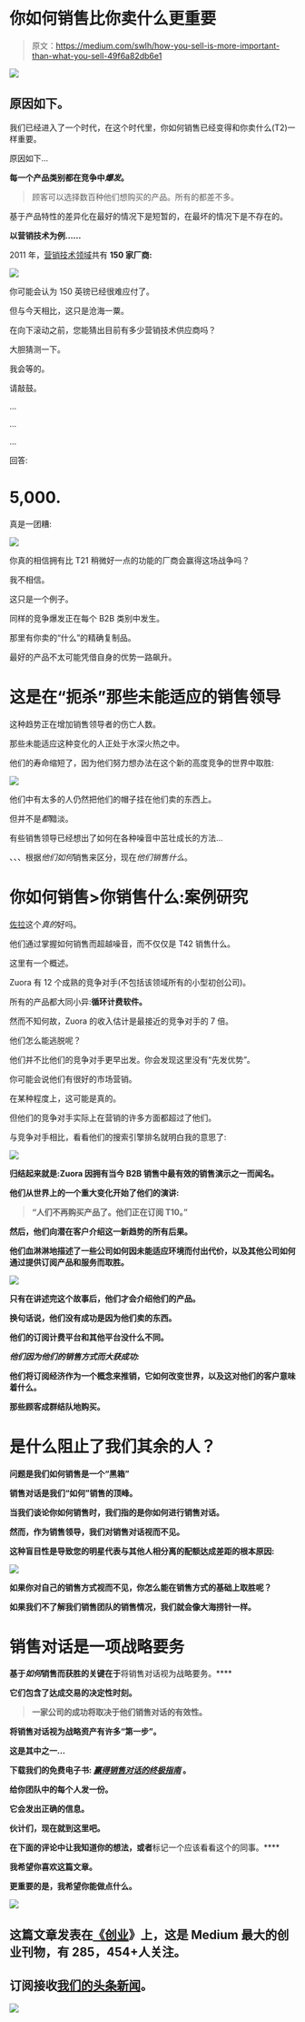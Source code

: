 # 你如何销售比你卖什么更重要

> 原文：<https://medium.com/swlh/how-you-sell-is-more-important-than-what-you-sell-49f6a82db6e1>

![](img/0060de33263efe38b71398bf4b7b9729.png)

## 原因如下。

我们已经进入了一个时代，在这个时代里，你如何销售已经变得和你卖什么(T2)一样重要。

原因如下…

**每一个产品类别都在竞争中*爆发*。**

> 顾客可以选择数百种他们想购买的产品。所有的都差不多。

基于产品特性的差异化在最好的情况下是短暂的，在最坏的情况下是不存在的。

**以营销技术为例……**

2011 年，[营销技术领域](http://chiefmartec.com/2011/08/marketing-technology-landscape-infographic/)共有 **150 家厂商:**

![](img/51cb55adc0c20e79241e3eda843db43b.png)

你可能会认为 150 英镑已经很难应付了。

但与今天相比，这只是沧海一粟。

在向下滚动之前，您能猜出目前有多少营销技术供应商吗？

大胆猜测一下。

我会等的。

请敲鼓。

…

…

…

回答:

# 5,000.

真是一团糟:

![](img/1106f4dae71606192bc7ed7f35a414b5.png)

你真的相信拥有比 T21 稍微好一点的功能的厂商会赢得这场战争吗？

我不相信。

这只是一个例子。

同样的竞争爆发正在每个 B2B 类别中发生。

那里有你卖的“什么”的精确复制品。

最好的产品不太可能凭借自身的优势一路飙升。

# 这是在“扼杀”那些未能适应的销售领导

这种趋势正在增加销售领导者的伤亡人数。

那些未能适应这种变化的人正处于水深火热之中。

他们的寿命缩短了，因为他们努力想办法在这个新的高度竞争的世界中取胜:

![](img/0b8d02b7eb86d021849e6b727dd4c5f2.png)

他们中有太多的人仍然把他们的帽子挂在他们卖的东西上。

但并不是*都*黯淡。

有些销售领导已经想出了如何在各种噪音中茁壮成长的方法…

、、、根据*他们如何*销售来区分，现在*他们销售什么*。

# 你如何销售>你销售什么:案例研究

[佐拉](http://zuora.com/)这个*真的*好吗。

他们通过掌握如何销售而超越噪音，而不仅仅是 T42 销售什么。

这里有一个概述。

Zuora 有 12 个成熟的竞争对手(不包括该领域所有的小型初创公司)。

所有的产品都大同小异:**循环计费软件。**

然而不知何故，Zuora 的收入估计是最接近的竞争对手的 7 倍。

他们怎么能逃脱呢？

他们并不比他们的竞争对手更早出发。你会发现这里没有“先发优势”。

你可能会说他们有很好的市场营销。

在某种程度上，这可能是真的。

但他们的竞争对手实际上在营销的许多方面都超过了他们。

与竞争对手相比，看看他们的搜索引擎排名就明白我的意思了:

![](img/6bad2e9a30eaed8b4ba1b1fcd1efc238.png)

**归结起来就是:Zuora 因拥有当今 B2B 销售中最有效的销售演示之一**[](/the-mission/the-greatest-sales-deck-ive-ever-seen-4f4ef3391ba0)****而闻名。****

**他们从世界上的一个重大变化开始了他们的演讲:**

> **“人们不再购买产品了。他们正在订阅 T10。”**

**然后，他们向潜在客户介绍这一新趋势的所有后果。**

**他们血淋淋地描述了一些公司如何因未能适应环境而付出代价，以及其他公司如何通过提供订阅产品和服务而取胜。**

**![](img/3367bc1ab1b0f3f046746e7e45180029.png)**

**只有在讲述完这个故事后，他们才会介绍他们的产品。**

**换句话说，他们没有成功是因为他们卖的东西。**

**他们的订阅计费平台和其他平台没什么不同。**

***他们因为他们的销售方式而大获成功:***

****他们将订阅经济作为一个概念来推销，它如何改变世界，以及这对他们的客户意味着什么。****

**那些顾客成群结队地购买。**

# **是什么阻止了我们其余的人？**

**问题是我们如何销售是一个“黑箱”**

**销售对话是我们“如何”销售的顶峰。**

**当我们谈论你如何销售时，我们指的是你如何进行销售对话。**

**然而，作为销售领导，我们对销售对话视而不见。**

**这种盲目性是导致您的明星代表与其他人相分离的配额达成差距的根本原因:**

**![](img/c52657e2e06acd2b95caaa48c64637a3.png)**

**如果你对自己的销售方式视而不见，你怎么能在销售方式的基础上取胜呢？**

**如果我们不了解我们销售团队的销售情况，我们就会像大海捞针一样。**

# **销售对话是一项战略要务**

**基于*如何*销售而获胜的关键在于**将销售对话视为战略要务。****

**它们包含了达成交易的决定性时刻。**

> **一家公司的成功将取决于他们销售对话的有效性。**

**将销售对话视为战略资产有许多“第一步”。**

**这是其中之一…**

**下载我们的免费电子书: [*赢得销售对话的终极指南*](https://goo.gl/B5pFe4) 。**

**给你团队中的每个人发一份。**

**它会发出正确的信息。**

**伙计们，现在就到这里吧。**

**在下面的评论中让我知道你的想法，或者**标记一个应该看看这个的同事。****

**我希望你喜欢这篇文章。**

**更重要的是，我希望你能做点什么。**

**![](img/731acf26f5d44fdc58d99a6388fe935d.png)**

## **这篇文章发表在[《创业](https://medium.com/swlh)》上，这是 Medium 最大的创业刊物，有 285，454+人关注。**

## **订阅接收[我们的头条新闻](http://growthsupply.com/the-startup-newsletter/)。**

**![](img/731acf26f5d44fdc58d99a6388fe935d.png)**